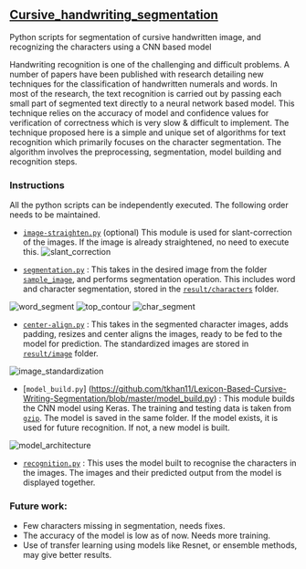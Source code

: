## [Cursive_handwriting_segmentation](https://github.com/tkhan11/Lexicon-Based-Cursive-Writing-Segmentation)

Python scripts for segmentation of cursive handwritten image, and recognizing the characters using a CNN based model

Handwriting recognition is one of the challenging and difficult problems. A number of papers have been published with research detailing new techniques for the classification of handwritten numerals and words. In most of the research, the text recognition is carried out by passing each small part of segmented text directly to a neural network based model. This technique relies on the accuracy of model and confidence values for verification of correctness which is very slow & difficult to implement.
The technique proposed here is a simple and unique set of algorithms for text recognition which primarily focuses on the character segmentation. The algorithm involves the preprocessing, segmentation, model building and recognition steps.

### Instructions 

All the python scripts can be independently executed. The following order needs to be maintained.

* [`image-straighten.py`](https://github.com/tkhan11/Lexicon-Based-Cursive-Writing-Segmentation/blob/master/image-straighten.py) (optional) This module is used for slant-correction of the images. If the image is already straightened, no need to execute this.
![slant_correction](https://user-images.githubusercontent.com/38212000/61037250-4d87db00-a3e8-11e9-9552-71c26e789b7a.JPG)

* [`segmentation.py`](https://github.com/tkhan11/Lexicon-Based-Cursive-Writing-Segmentation/blob/master/segmentation.py) : This takes in the desired image from the folder [`sample_image`](https://github.com/tkhan11/Lexicon-Based-Cursive-Writing-Segmentation/tree/master/sample_images), and performs segmentation operation. This includes word and character segmentation, stored in the [`result/characters`](https://github.com/tkhan11/Lexicon-Based-Cursive-Writing-Segmentation/tree/master/result/new_result) folder.

![word_segment](https://user-images.githubusercontent.com/38212000/61037258-51b3f880-a3e8-11e9-88ed-f519d9e4e4a0.JPG)
![top_contour](https://user-images.githubusercontent.com/38212000/61037267-55e01600-a3e8-11e9-9c4a-b63a7b22eef8.JPG)
![char_segment](https://user-images.githubusercontent.com/38212000/61037274-58db0680-a3e8-11e9-8c01-1e73908c295c.JPG)

* [`center-align.py`](https://github.com/tkhan11/Lexicon-Based-Cursive-Writing-Segmentation/blob/master/center-align.py) : This takes in the segmented character images, adds padding, resizes and center aligns the images, ready to be fed to the model for prediction. The standardized images are stored in [`result/image`](https://github.com/tkhan11/Lexicon-Based-Cursive-Writing-Segmentation/tree/master/result/image) folder.

![image_standardization](https://user-images.githubusercontent.com/38212000/61037283-5d072400-a3e8-11e9-8a8c-84625ce56812.JPG)

* [`model_build.py`] (https://github.com/tkhan11/Lexicon-Based-Cursive-Writing-Segmentation/blob/master/model_build.py) : This module builds the CNN model using Keras. The training and testing data is taken from [`gzip`](https://github.com/RiteshKH/Cursive_handwriting_recognition/tree/master/gzip). The model is saved in the same folder. If the model exists, it is used for future recognition. If not, a new model is built.

![model_architecture](https://user-images.githubusercontent.com/38212000/61037287-5f697e00-a3e8-11e9-9769-f61a02072960.JPG)

* [`recognition.py`](https://github.com/tkhan11/Lexicon-Based-Cursive-Writing-Segmentation/blob/master/recognition.py) : This uses the model built to recognise the characters in the images. The images and their predicted output from the model is displayed together.

### Future work:

* Few characters missing in segmentation, needs fixes.
* The accuracy of the model is low as of now. Needs more training.
* Use of transfer learning using models like Resnet, or ensemble methods, may give better results.

